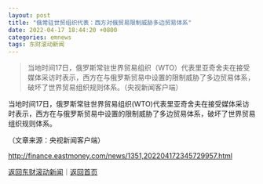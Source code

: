 ```yaml
---
layout: post
title: "俄常驻世贸组织代表：西方对俄贸易限制威胁多边贸易体系"
date: 2022-04-17 18:44:20 +0800
categories: emnews
tags: 东财滚动新闻
---
```

> 当地时间17日，俄罗斯常驻世界贸易组织（WTO）代表里亚奇舍夫在接受媒体采访时表示，西方在与俄罗斯贸易中设置的限制威胁了多边贸易体系，破坏了世界贸易组织规则体系。（央视新闻客户端）

<p>当地时间17日，俄罗斯常驻世界贸易组织(WTO)代表里亚奇舍夫在接受媒体采访时表示，西方在与俄罗斯贸易中设置的限制威胁了多边贸易体系，破坏了世界贸易组织规则体系。</p><p class="em_media">（文章来源：央视新闻客户端）</p>

<http://finance.eastmoney.com/news/1351,202204172345729957.html>

[返回东财滚动新闻](//finews.withounder.com/emnews/)｜[返回首页](//finews.withounder.com/)